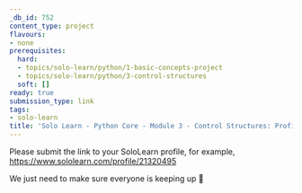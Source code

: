 ```yaml
---
_db_id: 752
content_type: project
flavours:
- none
prerequisites:
  hard:
  - topics/solo-learn/python/1-basic-concepts-project
  - topics/solo-learn/python/3-control-structures
  soft: []
ready: true
submission_type: link
tags:
- solo-learn
title: 'Solo Learn - Python Core - Module 3 - Control Structures: Profile check'
---
```


Please submit the link to your SoloLearn profile, for example, https://www.sololearn.com/profile/21320495

We just need to make sure everyone is keeping up 💚